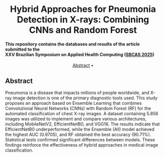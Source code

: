 

<h1 align="center">
  <br>
   Hybrid Approaches for Pneumonia Detection in X-rays: Combining CNNs and Random Forest
  <br>
</h1>

<h4 align=“center”>This repository contains the databases and results of the article submitted to the <br> XXV Brazilian Symposium on Applied Health Computing (<a href=“https://www.sbcas2025.com/”>SBCAS 2025</a>)</h4>

<p align="center">
  <a href="#abstract">Abstract</a> •
  <!-- <a href="#overview">Overview</a> •
  <a href="#conteúdo">Conteúdo</a> • -->
  <!-- <a href="#autores">Autores</a> -->
</p>

## Abstract

Pneumonia is a disease that impacts millions of people worldwide, and X-ray image detection is one of the primary diagnostic tools used. This study proposes an approach based on Ensemble Learning that combines Convolutional Neural Networks (CNNs) with Random Forest (RF) for the automated classification of chest X-ray images. A dataset containing 5.856 images was utilized to implement and compare various architectures, including MobileNetV2, EfficientNetB0, and VGG16. The results indicate that EfficientNetB0 underperformed, while the Ensemble (All) model achieved the highest AUC (0.9705), and RF obtained the best accuracy (90.71%). Statistical tests confirmed significant differences between models. These findings reinforce the effectiveness of hybrid approaches in medical image classification.